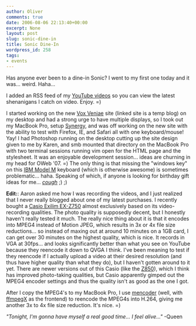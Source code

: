 ```yaml
---
author: Oliver
comments: true
date: 2006-08-06 22:13:40+00:00
excerpt: None
layout: post
slug: sonic-dine-in
title: Sonic Dine-In
wordpress_id: 258
tags:
- events
---
```


Has anyone ever been to a dine-in Sonic?  I went to my first one today and it was... weird.  Haha...

I added an RSS feed of my <a href="http://www.youtube.com/profile?user=owiber">YouTube videos</a> so you can view the latest shenanigans I catch on video.  Enjoy. =)

I started working on the new <a href="http://voxveniae.com/">Vox Veniae</a> site (linked site is a temp blog) on my desktop and had a strong urge to have multiple displays, so I took out my MacBook Pro, setup <a href="http://synergy2.sourceforge.net/">Synergy</a>, and was off working on the new site with the ability to test with Firefox, IE, and Safari all with one keyboard/mouse!  Yay!  I had Photoshop running on the desktop cutting up the site design given to me by Karen, and smb mounted that directory on the MacBook Pro with two terminal sessions running vim open for the HTML page and the stylesheet.  It was an enjoyable development session... ideas are churning in my head for OWeb '07. =)  The only thing is that missing the "windows key" on this <a href="http://en.wikipedia.org/wiki/IBM_Model_M_Keyboard">IBM Model M</a> keyboard (which is otherwise awesome) is sometimes problematic... haha.  Speaking of which, if anyone is looking for birthday gift ideas for me... <a href="http://pckeyboards.stores.yahoo.net/customizer.html">*cough*</a> ;) ;)

<b>Edit:</b>: Aaron asked me how I was recording the videos, and I just realized that I never really blogged about one of my latest purchases.  I recently bought a <a href="http://www.dpreview.com/reviews/casioz750/">Casio Exilim EX-Z750</a> almost exclusively based on its video-recording qualities.  The photo quality is supposedly decent, but I honestly haven't really tested it much.  The really nice thing about it is that it encodes into MPEG4 instead of Motion JPEG, which results in 3x or 4x file size reductions... so instead of maxing out at around 10 minutes on a 1GB card, I can get over 30 minutes on the highest quality, which is nice.  It records in VGA at 30fps... and looks significantly better than what you see on YouTube because they reencode it down to QVGA I think.  I've been meaning to test if they reencode if I actually upload a video at their desired resolution (and thus have higher quality than what they do), but I haven't gotten around to it yet.  There are newer versions out of this Casio (like the <a href="http://www.dpreview.com/reviews/casioz850/">Z850</a>), which I think has improved photo-taking qualities, but Casio apparently gimped out the MPEG4 encoder settings and thus the quality isn't as good as the one I got.

After I copy the MPEG4's to my MacBook Pro, I use <a href="http://www.mplayerhq.hu/">mencoder</a> (well, with <a href="http://homepage.mac.com/major4/">ffmpegX</a> as the frontend) to reencode the MPEG4s into H.264, giving me another 3x to 4x file size reduction.  It's nice. =)

<i>"Tonight, I'm gonna have myself a real good time... I feel alive..."</i> -Queen
